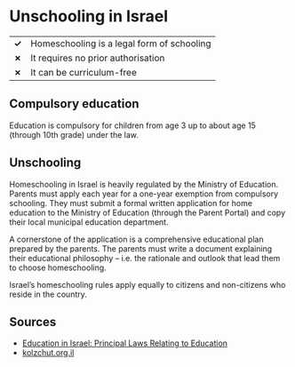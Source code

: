 # Unschooling in Israel

|       |                                            |
| ----- | ------------------------------------------ |
| **✓** | Homeschooling is a legal form of schooling |
| **✗** | It requires no prior authorisation         |
| **✗** | It can be curriculum-free                  |

## Compulsory education

Education is compulsory for children from age 3 up to about age 15 (through 10th
grade) under the law.

## Unschooling

Homeschooling in Israel is heavily regulated by the Ministry of Education.
Parents must apply each year for a one-year exemption from compulsory
schooling.
They must submit a formal written application for home education to the Ministry of Education (through the Parent Portal)
and copy their local municipal education department.

A cornerstone of the application is a comprehensive educational plan prepared by the parents.
The parents must write a document explaining their educational philosophy – i.e. the rationale
and outlook that lead them to choose homeschooling.

Israel’s homeschooling rules apply equally to citizens and non-citizens who reside in the country.

## Sources

- [Education in Israel: Principal Laws Relating to Education](https://www.jewishvirtuallibrary.org/principal-laws-relating-to-education-in-israel)
- [kolzchut.org.il](https://www.kolzchut.org.il/he/%D7%97%D7%99%D7%A0%D7%95%D7%9A_%D7%91%D7%99%D7%AA%D7%99)
